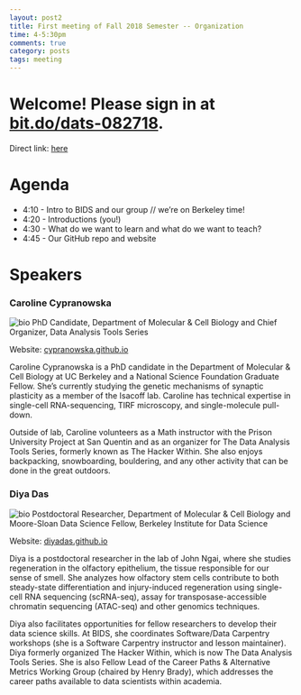 ```yaml
---
layout: post2
title: First meeting of Fall 2018 Semester -- Organization
time: 4-5:30pm
comments: true
category: posts
tags: meeting
---
```


# Welcome! Please sign in at <a href="https://bit.do/dats-082718">bit.do/dats-082718</a>.
Direct link: <a href="https://docs.google.com/spreadsheets/d/1EKZKYoqAiIewM3Kpn6rAiZNwMkBMRLT_5oogHmZQTqo/edit?usp=sharing">here</a>

# Agenda
* 4:10 - Intro to BIDS and our group // we’re on Berkeley time!
* 4:20 - Introductions (you!)  
* 4:30 - What do we want to learn and what do we want to teach?
* 4:45 - Our GitHub repo and website

# Speakers
### Caroline Cypranowska
![bio]({{site.url}}/bioimages/cypranowska.png)
PhD Candidate, Department of Molecular & Cell Biology and Chief Organizer, Data Analysis Tools Series

Website: [cypranowska.github.io](https://cypranowska.github.io)

Caroline Cypranowska is a PhD candidate in the Department of Molecular & Cell Biology at UC Berkeley and a National Science Foundation Graduate Fellow. She’s currently studying the genetic mechanisms of synaptic plasticity as a member of the Isacoff lab. Caroline has technical expertise in single-cell RNA-sequencing, TIRF microscopy, and single-molecule pull-down.

Outside of lab, Caroline volunteers as a Math instructor with the Prison University Project at San Quentin and as an organizer for The Data Analysis Tools Series, formerly known as The Hacker Within. She also enjoys backpacking, snowboarding, bouldering, and any other activity that can be done in the great outdoors.


### Diya Das
![bio]({{site.url}}/bioimages/diyadas.png)  Postdoctoral Researcher, Department of Molecular & Cell Biology and Moore-Sloan Data Science Fellow, Berkeley Institute for Data Science

Website: [diyadas.github.io](https://diyadas.github.io)

Diya is a postdoctoral researcher in the lab of John Ngai, where she studies regeneration in the olfactory epithelium, the tissue responsible for our sense of smell. She analyzes how olfactory stem cells contribute to both steady-state differentiation and injury-induced regeneration using single-cell RNA sequencing (scRNA-seq), assay for transposase-accessible chromatin sequencing (ATAC-seq) and other genomics techniques.

Diya also facilitates opportunities for fellow researchers to develop their data science skills. At BIDS, she coordinates Software/Data Carpentry workshops (she is a Software Carpentry instructor and lesson maintainer). Diya formerly organized The Hacker Within, which is now The Data Analysis Tools Series. She is also Fellow Lead of the Career Paths & Alternative Metrics Working Group (chaired by Henry Brady), which addresses the career paths available to data scientists within academia.

